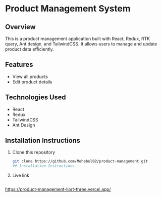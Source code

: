 # Product Management System

## Overview
This is a product management application built with React, Redux, RTK query, Ant design, and TailwindCSS. It allows users to manage and update product data efficiently.

## Features
- View all products
- Edit product details


## Technologies Used
- React
- Redux
- TailwindCSS
- Ant Design

## Installation Instructions
1. Clone this repository
   ```bash
   git clone https://github.com/Mehebul02/product-management.git
   ## Installation Instructions
1. Live link
   ```bash
  https://product-management-liart-three.vercel.app/
